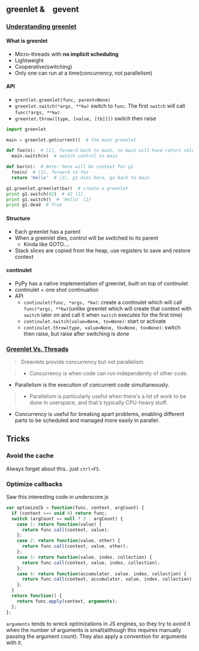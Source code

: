 ## greenlet &　gevent

### [Understanding greenlet](http://www.slideshare.net/saghul/understanding-greenlet)

#### What is greenlet

* Micro-threads with **no implicit scheduling**
* Lightweight
* Cooperative(switching)
* Only one can run at a time(concurrency, not parallelism)

#### API

* `grentlet.greenlet(func, parent=None)`
* `greenlet.switch(*args, **kw)` switch to `func`. The first `switch` will call `func(*args, **kw)`
* `greenlet.throw([type, [value, [tb]]])` switch then raise

```python
import greenlet

main = greenlet.getcurrent()  # the main greenlet

def foo(n):  # [1], forward back to main, so main will have return value 42
  main.switch(n)  # switch control to main

def bar(n):  # Note: here will be context for g1
  foo(n)  # [1], forward to foo
  return 'Hello'  # [2], g1 dies here, go back to main

g1.greenlet.greenlet(bar)  # create a greenlet
print g1.switch(42)  # 42 [1]
print g1.switch()  # 'Hello' [2]
print g1.dead  # True
```

#### Structure

* Each greenlet has a parent
* When a greenlet dies, control will be switched to its parent
  * Kinda like GOTO....
* Stack slices are copied from the heap, use registers to save and restore context

#### continulet

* PyPy has a native implementation of greenlet, built on top of continulet
* continulet = one shot continuation
* API
  * `continulet(func, *args, *kw)`: create a continulet which will call `func(*args, **kw)`(unlike greenlet which will create that context with `switch` later on and call it when `switch` executes for the first time)
  * `continulet.switch(value=None, to=None)`: start or activate
  * `continulet.throw(type, value=None, tb=None, to=None)`: switch then raise, but raise after switching is done

### [Greenlet Vs. Threads](http://stackoverflow.com/questions/15556718/greenlet-vs-threads)

> Greenlets provide concurrency but not parallelism.

> * Concurrency is when code can run independently of other code.
  * Parallelism is the execution of concurrent code simultaneously.

> * Parallelism is particularly useful when there's a lot of work to be done in userspace, and that's typically CPU-heavy stuff.
  * Concurrency is useful for breaking apart problems, enabling different parts to be scheduled and managed more easily in parallel.

## Tricks

### Avoid the cache

Always forget about this...just `ctrl+F5`.

### Optimize callbacks

Saw this interesting code in underscore.js

```javascript
var optimizeCb = function(func, context, argCount) {
  if (context === void 0) return func;
  switch (argCount == null ? 3 : argCount) {
    case 1: return function(value) {
      return func.call(context, value);
    };
    case 2: return function(value, other) {
      return func.call(context, value, other);
    };
    case 3: return function(value, index, collection) {
      return func.call(context, value, index, collection);
    };
    case 4: return function(accumulator, value, index, collection) {
      return func.call(context, accumulator, value, index, collection);
    };
  }
  return function() {
    return func.apply(context, arguments);
  };
};
```

`arguments` tends to wreck optimizations in JS engines, so they try to avoid it when the number of arguments is small(although this requires manually passing the argument count). They also apply a convention for arguments with it.